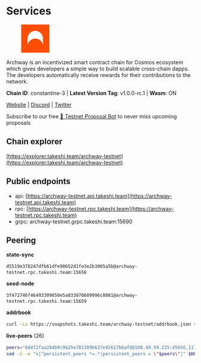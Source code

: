 # Services

<figure><img src="https://raw.githubusercontent.com/kj89/cosmos-images/main/logos/archway.png" alt=""><figcaption></figcaption></figure>

Archway is an incentivized smart contract chain for Cosmos  ecosystem which gives developers a simple way to build  scalable cross-chain dapps. The developers automatically  receive rewards for their contributions to the network.

**Chain ID**: constantine-3 | **Latest Version Tag**: v1.0.0-rc.1 | **Wasm**: ON

[Website](https://archway.io) | [Discord](https://discord.gg/archwayhq) | [Twitter](https://twitter.com/archwayhq)



Subscribe to our free [🤖 Testnet Proposal Bot](https://t.me/kjnodes_testnet_proposal_bot) to never miss upcoming proposals


## Chain explorer
[https://explorer.takeshi.team/archway-testnet](https://explorer.takeshi.team/archway-testnet)

## Public endpoints

* api: [https://archway-testnet.api.takeshi.team](https://archway-testnet.api.takeshi.team)
* rpc: [https://archway-testnet.rpc.takeshi.team](https://archway-testnet.rpc.takeshi.team)
* grpc: archway-testnet.grpc.takeshi.team:15690

## Peering

**state-sync**

```text
d5519e378247dfb61dfe90652d1fe3e2b3005a5b@archway-testnet.rpc.takeshi.team:15656
```

**seed-node**

```text
3f472746f46493309650e5a033076689996c8881@archway-testnet.rpc.takeshi.team:15659
```

**addrbook**
```bash
curl -Ls https://snapshots.takeshi.team/archway-testnet/addrbook.json > $HOME/.archway/config/addrbook.json
```

**live-peers** (26)
```bash
peers="6d4f2faa284b9c9625e781309b637e92627b6afd@188.40.59.225:45656,1171accc7427f2ffb76fcaa5acdef518ff42c382@178.63.104.200:45656,a14e3d92fbacf59cec76a4f3cfb9c9ff599f892b@210.16.67.34:36656,b9ba5ae75fbdee6812d1aa53ff7154ed59938cbc@57.128.151.101:26656,d1334258b592ebccb85a917aa65976b74e254a60@65.109.65.248:31656,2e4aa44eabb996442fa865ab04cbdcc46fffaf0b@65.109.155.238:27656,1413664d3cfa37c2d661f740b2b47105433f3872@65.21.139.155:34656,b7084c40af131f24ab7e449a9844e0f56c94fa41@51.91.30.173:4000,5069525117c370eedfca4dbdf79a2d092c3b9687@173.249.49.123:24656,232018c513b9096a78e42ffa08f3685c4dd6a030@102.182.132.127:26656,c0e7e484e576f5aca635449a4ed41c2e7097103f@65.109.30.197:23656,9588fb1df2b32f50ca95c31dd92de0cd4724eac3@120.226.39.200:26656,e8d60ff778f3c27f54382ff22c7ac071f2a81027@35.223.36.227:26656,d5519e378247dfb61dfe90652d1fe3e2b3005a5b@65.109.68.190:15656,280fe9d15d5399bdd549487246dac82bab0a3fe8@220.85.113.33:26656,d0a57dec1e14e60e73c9a3f89f7cf351a846bd8a@120.226.39.220:16656,3320a6e7d7f1480e832d74d5ada53d8e275458bb@65.108.238.61:24656,f0993a9eef446cbfed4ed78bcb4179143079a5f3@51.161.84.41:26356,7f46c5c86639e04183cea341d62c59213cdc4542@185.230.138.49:26656,e5e71ccd387eba74fec51b211e9236fca965af40@46.4.5.45:11556,5c2a752c9b1952dbed075c56c600c3a79b58c395@195.3.220.140:26946,e40e240706e5c551de40fefab1ad9fbf4a4bec23@141.94.73.39:42656,a06988c902dc5af9186ad023bc8a115453c8be7f@118.71.135.203:15656,e50d7fa6a50ac792e5df61ff621d9621e9fcc8aa@34.133.135.231:26656,6dbe7c10f3471b3f34ac7070035e3938b2b8c946@119.131.15.129:26621,874f0042c20d3808eccb86b523fffe42903034b8@95.217.144.107:11556"
sed -i -e "s|^persistent_peers *=.*|persistent_peers = \"$peers\"|" $HOME/.archway/config/config.toml
```
